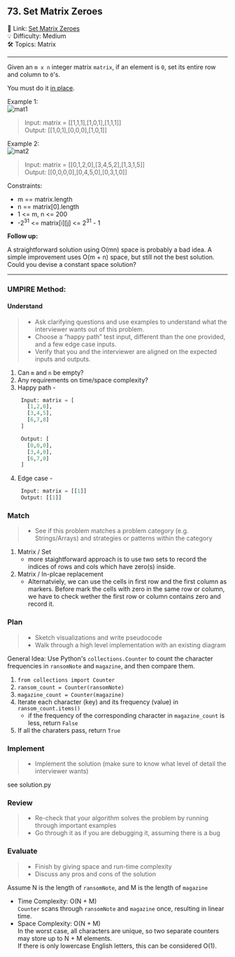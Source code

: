 ## 73. Set Matrix Zeroes
🔗 Link: [Set Matrix Zeroes](https://leetcode.com/problems/set-matrix-zeroes/description/)<br>
💡 Difficulty: Medium<br>
🛠️ Topics: Matrix<br>

<hr>

Given an `m x n` integer matrix `matrix`, if an element is `0`, set its entire row and column to `0`'s.

You must do it [in place](https://en.wikipedia.org/wiki/In-place_algorithm).<br>

 

Example 1:<br>
![mat1](https://github.com/user-attachments/assets/62fbdf79-3b02-4cfb-bcf3-a6bc476de1b1)

>Input: matrix = [[1,1,1],[1,0,1],[1,1,1]]<br>
Output: [[1,0,1],[0,0,0],[1,0,1]]<br>


Example 2:<br>
![mat2](https://github.com/user-attachments/assets/3a41b640-ef42-4452-8d7d-59314dd75f7a)

>Input: matrix = [[0,1,2,0],[3,4,5,2],[1,3,1,5]]<br>
Output: [[0,0,0,0],[0,4,5,0],[0,3,1,0]]<br>


Constraints:<br>

- m == matrix.length
- n == matrix[0].length
- 1 <= m, n <= 200
- -2<sup>31</sup> <= matrix[i][j] <= 2<sup>31</sup> - 1

**Follow up:**

A straightforward solution using O(mn) space is probably a bad idea.
A simple improvement uses O(m + n) space, but still not the best solution.
Could you devise a constant space solution?

<hr>

### UMPIRE Method:
#### Understand

> - Ask clarifying questions and use examples to understand what the interviewer wants out of this problem.
> - Choose a “happy path” test input, different than the one provided, and a few edge case inputs. 
> - Verify that you and the interviewer are aligned on the expected inputs and outputs.
1. Can `m` and `n` be empty?<br>
2. Any requirements on time/space complexity?<br>
3. Happy path -
   ```python
    Input: matrix = [
      [1,2,0],
      [3,4,5],
      [6,7,8]
    ]

    Output: [
      [0,0,0],
      [3,4,0],
      [6,7,0]
    ]

   ```
5. Edge case -
   ```python
    Input: matrix = [[1]]
    Output: [[1]]
   ```

### Match
> - See if this problem matches a problem category (e.g. Strings/Arrays) and strategies or patterns within the category
1. Matrix / Set
   -  more staightforward approach is to use two sets to record the indices of rows and cols which have zero(s) inside.
2. Matrix / In-plcae replacement
   - Alternatviely, we can use the cells in first row and the first column as markers. Before mark the cells with zero in the same row or column, we have to check wether the first row or column contains zero and record it. 
    
### Plan
> - Sketch visualizations and write pseudocode
> - Walk through a high level implementation with an existing diagram

General Idea: Use Python's `collections.Counter` to count the character frequencies in `ransomNote` and `magazine`, and then compare them.<br>

1) `from collections import Counter`
2) `ransom_count = Counter(ransomNote)`
3) `magazine_count = Counter(magazine)`
4) Iterate each character (key) and its frequency (value) in `ransom_count.items()`
   - if the frequency of the corresponding character in `magazine_count` is less, return `False`
5) If all the charaters pass, return `True`
    
### Implement
> - Implement the solution (make sure to know what level of detail the interviewer wants)

see solution.py

### Review
> - Re-check that your algorithm solves the problem by running through important examples
> - Go through it as if you are debugging it, assuming there is a bug
### Evaluate
> - Finish by giving space and run-time complexity
> - Discuss any pros and cons of the solution

Assume N is the length of `ransomNote`, and M is the length of `magazine`

- Time Complexity: O(N + M)<br>
  `Counter` scans through `ransomNote` and `magazine` once, resulting in linear time.<br>
- Space Complexity: O(N + M)<br>
  In the worst case, all characters are unique, so two separate counters may store up to N + M elements.<br>
  If there is only lowercase English letters, this can be considered O(1).<br>
